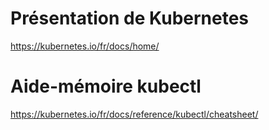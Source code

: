 
# Présentation de Kubernetes

https://kubernetes.io/fr/docs/home/

# Aide-mémoire kubectl

https://kubernetes.io/fr/docs/reference/kubectl/cheatsheet/
